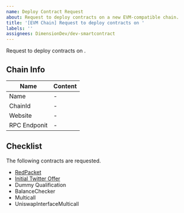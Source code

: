 ```yaml
---
name: Deploy Contract Request
about: Request to deploy contracts on a new EVM-compatible chain.
title: '[EVM Chain] Request to deploy contracts on '
labels: ''
assignees: DimensionDev/dev-smartcontract
---
```


Request to deploy contracts on <!-- Replace it with the chain name -->.

<!-- If you are working on a bounty please link to the issue here. -->

## Chain Info

| Name         | Content |
| ------------ | ------- |
| Name         | \- |
| ChainId      | \- |
| Website      | \- |
| RPC Endponit | \- |


## Checklist

The following contracts are requested.

+ [RedPacket](https://github.com/DimensionDev/RedPacket)
+ [Initial Twitter Offer](https://github.com/DimensionDev/InitialTwitterOffering)
+ Dummy Qualification
+ BalanceChecker
+ Multicall
+ UniswapInterfaceMulticall
